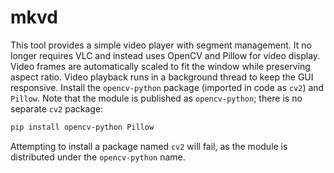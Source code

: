 # mkvd

This tool provides a simple video player with segment management. It no longer
requires VLC and instead uses OpenCV and Pillow for video display. Video frames
are automatically scaled to fit the window while preserving aspect ratio. Video
playback runs in a background thread to keep the GUI responsive.
Install the `opencv-python` package (imported in code as `cv2`) and `Pillow`.
Note that the module is published as `opencv-python`; there is no separate
`cv2` package:

```bash
pip install opencv-python Pillow
```

Attempting to install a package named `cv2` will fail, as the module is
distributed under the `opencv-python` name.
